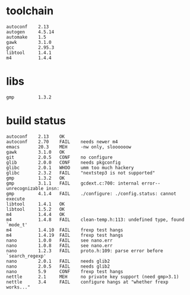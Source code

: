 # toolchain

    autoconf	2.13
    autogen     4.5.14
    automake	1.5
    gawk        3.1.0
    gcc         2.95.3
    libtool     1.4.1
    m4          1.4.4


# libs

    gmp         1.3.2


# build status

    autoconf	2.13	OK
    autoconf	2.70	FAIL	needs newer m4
    emacs	    20.3	MEH 	-nw only, sloooooow
    gawk	    3.1.0 	OK
    git	        2.0.5	CONF	no configure
    glib        2.0.0   CONF    needs pkgconfig
    glibc	    2.0.1	WHOO	umm too much hackery
    glibc	    2.3.2	FAIL	"nextstep3 is not supported"
    gmp	        1.3.2	OK	
    gmp	        3.1.1	FAIL	gcdext.c:700: internal error--unrecognizable insn:
    gmp	        4.1.4	FAIL	./configure: ./config.status: cannot execute
    libtool	    1.4.1	OK
    libtool	    1.5.2	OK
    m4	        1.4.4	OK
    m4	        1.4.8	FAIL	clean-temp.h:113: undefined type, found `mode_t'
    m4	        1.4.10	FAIL	frexp test hangs
    m4	        1.4.19	FAIL	frexp test hangs
    nano	    1.0.0	FAIL	see nano.err
    nano	    1.0.8	FAIL	see nano.err
    nano	    1.2.3	FAIL	proto.h:109: parse error before `search_regexp'
    nano	    2.0.1	FAIL	needs glib2
    nano	    2.0.5	FAIL	needs glib2
    nano	    5.9     CONF	frexp test hangs
    nettle	    2.1     MEH     no private key support (need gmp>3.1)
    nettle	    3.4     FAIL	configure hangs at "whether frexp works..."
